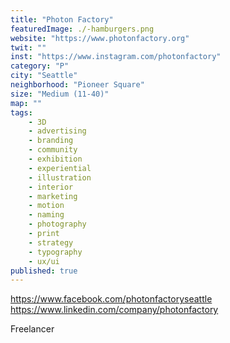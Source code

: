 ```yaml
---
title: "Photon Factory"
featuredImage: ./-hamburgers.png
website: "https://www.photonfactory.org"
twit: ""
inst: "https://www.instagram.com/photonfactory"
category: "P"
city: "Seattle"
neighborhood: "Pioneer Square"
size: "Medium (11-40)"
map: ""
tags:
    - 3D
    - advertising
    - branding
    - community
    - exhibition
    - experiential
    - illustration
    - interior
    - marketing
    - motion
    - naming
    - photography
    - print
    - strategy
    - typography
    - ux/ui
published: true
---
```


https://www.facebook.com/photonfactoryseattle
https://www.linkedin.com/company/photonfactory

Freelancer